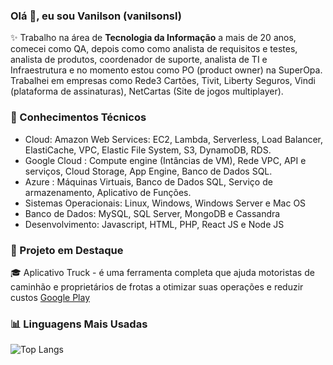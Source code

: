 ### Olá 👋, eu sou Vanilson (vanilsonsl) 

✨ Trabalho na área de **Tecnologia da Informação** a mais de 20 anos, comecei como QA, depois como como analista de requisitos e  testes, analista de produtos, coordenador de suporte, analista de TI e Infraestrutura e no momento estou como PO (product owner) na SuperOpa. 
Trabalhei em empresas como Rede3 Cartões, Tivit,  Liberty Seguros, Vindi (plataforma de assinaturas), NetCartas (Site de jogos multiplayer).


### 🚀 Conhecimentos Técnicos
- Cloud: Amazon Web Services: EC2, Lambda, Serverless, Load Balancer, ElastiCache, VPC, Elastic File System, S3, DynamoDB, RDS.
- Google Cloud : Compute engine (Intâncias de VM), Rede VPC, API e serviços, Cloud Storage, App Engine, Banco de Dados SQL.
- Azure : Máquinas Virtuais, Banco de Dados SQL, Serviço de armazenamento, Aplicativo de Funções.
- Sistemas Operacionais: Linux, Windows, Windows Server e Mac OS 
- Banco de Dados: MySQL, SQL Server, MongoDB e Cassandra 
- Desenvolvimento: Javascript, HTML, PHP, React JS e Node JS

### 📌 Projeto em Destaque

🎓 Aplicativo Truck - é uma ferramenta completa que ajuda motoristas de caminhão e proprietários de frotas a otimizar suas operações e reduzir custos [Google Play](https://play.google.com/store/apps/details?id=com.app.truck)

### 📊 Linguagens Mais Usadas

![Top Langs](https://github-readme-stats.vercel.app/api/top-langs/?username=vanilsonsl&layout=compact)
